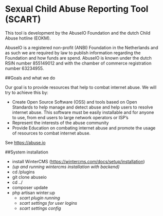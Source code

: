 # Sexual Child Abuse Reporting Tool (SCART)

This tool is development by the AbuseIO Foundation and the dutch Child Abuse hotline (EOKM).

AbuseIO is a registered non-profit (ANBI) Foundation in the Netherlands
and as such we are required by law to publish information regarding the
Foundation and how funds are spend. AbuseIO is known under the dutch
RSIN number 855149012 and with the chamber of commerce registration
number 63234955.

##Goals and what we do

Our goal is to provide resources that help to combat internet abuse. We will try to achieve this by:

* Create Open Source Software (OSS) and tools based on Open Standards to help manage and detect abuse and help users to resolve internet abuse. This software must be easily installable and for anyone to use, from end users to large network operators or ISP’s
* Represent the interests of the abuse community
* Provide Education on combating internet abuse and promote the usage of resources to combat internet abuse.

See https://abuse.io

##System installation

* install WinterCMS (https://wintercms.com/docs/setup/installation)
* _(up and running wintercms installation with backend)_
* cd <root-project>/plugins
* git clone <repro> abuseio
* cd ../
* composer update
* php artisan winter:up
  * _scart plugin running_
  * _scart settings for user logins_
  * _scart settings config_

